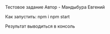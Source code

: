 Тестовое задание
Автор - Мандыбура Евгений

Как запустить:
    npm i
    npm start

Результат выводиться в консоль